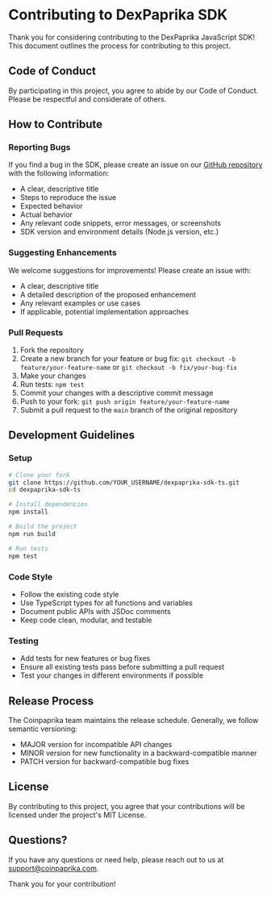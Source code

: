 # Contributing to DexPaprika SDK

Thank you for considering contributing to the DexPaprika JavaScript SDK! This document outlines the process for contributing to this project.

## Code of Conduct

By participating in this project, you agree to abide by our Code of Conduct. Please be respectful and considerate of others.

## How to Contribute

### Reporting Bugs

If you find a bug in the SDK, please create an issue on our [GitHub repository](https://github.com/coinpaprika/dexpaprika-sdk-ts/issues) with the following information:

- A clear, descriptive title
- Steps to reproduce the issue
- Expected behavior
- Actual behavior
- Any relevant code snippets, error messages, or screenshots
- SDK version and environment details (Node.js version, etc.)

### Suggesting Enhancements

We welcome suggestions for improvements! Please create an issue with:

- A clear, descriptive title
- A detailed description of the proposed enhancement
- Any relevant examples or use cases
- If applicable, potential implementation approaches

### Pull Requests

1. Fork the repository
2. Create a new branch for your feature or bug fix: `git checkout -b feature/your-feature-name` or `git checkout -b fix/your-bug-fix`
3. Make your changes
4. Run tests: `npm test`
5. Commit your changes with a descriptive commit message
6. Push to your fork: `git push origin feature/your-feature-name`
7. Submit a pull request to the `main` branch of the original repository

## Development Guidelines

### Setup

```bash
# Clone your fork
git clone https://github.com/YOUR_USERNAME/dexpaprika-sdk-ts.git
cd dexpaprika-sdk-ts

# Install dependencies
npm install

# Build the project
npm run build

# Run tests
npm test
```

### Code Style

- Follow the existing code style
- Use TypeScript types for all functions and variables
- Document public APIs with JSDoc comments
- Keep code clean, modular, and testable

### Testing

- Add tests for new features or bug fixes
- Ensure all existing tests pass before submitting a pull request
- Test your changes in different environments if possible

## Release Process

The Coinpaprika team maintains the release schedule. Generally, we follow semantic versioning:

- MAJOR version for incompatible API changes
- MINOR version for new functionality in a backward-compatible manner
- PATCH version for backward-compatible bug fixes

## License

By contributing to this project, you agree that your contributions will be licensed under the project's MIT License.

## Questions?

If you have any questions or need help, please reach out to us at [support@coinpaprika.com](mailto:support@coinpaprika.com).

Thank you for your contribution! 